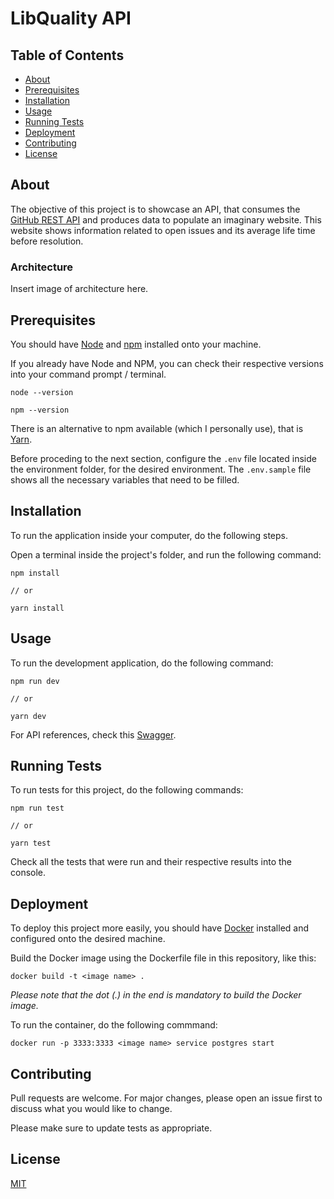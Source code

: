 # LibQuality API

## Table of Contents
+ [About](#about)
+ [Prerequisites](#prerequesites)
+ [Installation](#installation)
+ [Usage](#usage)
+ [Running Tests](#running_tests)
+ [Deployment](#deployment)
+ [Contributing](#contributing)
+ [License](#license)

## About <a name = "about"></a>
The objective of this project is to showcase an API, that consumes the [GitHub REST API](https://docs.github.com/en/rest) and produces data to populate an imaginary website. This website shows information related to open issues and its average life time before resolution.

### Architecture
Insert image of architecture here.

## Prerequisites <a name = "prerequesites"></a>

You should have [Node](https://nodejs.org/en/download/) and [npm](https://docs.npmjs.com/) installed onto your machine.

If you already have Node and NPM, you can check their respective versions into your command prompt / terminal.

```
node --version

npm --version
```
There is an alternative to npm available (which I personally use), that is [Yarn](https://yarnpkg.com/getting-started/install).

Before proceding to the next section, configure the `.env` file located inside the environment folder, for the desired environment. The `.env.sample` file shows all the necessary variables that need to be filled.

## Installation <a name = "installation"></a>
To run the application inside your computer, do the following steps.

Open a terminal inside the project's folder, and run the following command:

```
npm install

// or

yarn install
```

## Usage <a name = "usage"></a>
To run the development application, do the following command:

```
npm run dev

// or

yarn dev
```

For API references, check this [Swagger](https://app.swaggerhub.com/apis-docs/Gabsjorge/LibQualityAPI/1.0.0-oas3).

## Running Tests <a name = "running_tests"></a>
To run tests for this project, do the following commands:

```
npm run test

// or

yarn test
```

Check all the tests that were run and their respective results into the console.

## Deployment <a name = "deployment"></a>
To deploy this project more easily, you should have [Docker](https://www.docker.com/get-started) installed and configured onto the desired machine.

Build the Docker image using the Dockerfile file in this repository, like this:

```
docker build -t <image name> .
```

*Please note that the dot (.) in the end is mandatory to build the Docker image.*

To run the container, do the following commmand:

```
docker run -p 3333:3333 <image name> service postgres start
```

## Contributing <a name = "contributing"></a>
Pull requests are welcome. For major changes, please open an issue first to discuss what you would like to change.

Please make sure to update tests as appropriate.

## License <a name = "license"></a>
[MIT](https://choosealicense.com/licenses/mit/)